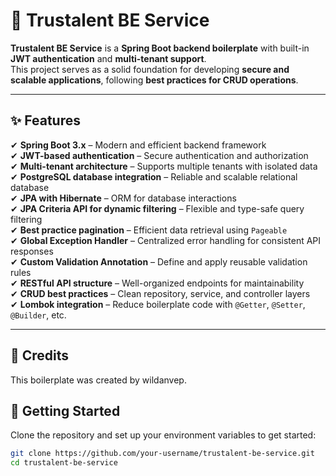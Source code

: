 # 🚀 Trustalent BE Service  

**Trustalent BE Service** is a **Spring Boot backend boilerplate** with built-in **JWT authentication** and **multi-tenant support**.  
This project serves as a solid foundation for developing **secure and scalable applications**, following **best practices for CRUD operations**.  

---

## ✨ Features  

✔ **Spring Boot 3.x** – Modern and efficient backend framework  
✔ **JWT-based authentication** – Secure authentication and authorization  
✔ **Multi-tenant architecture** – Supports multiple tenants with isolated data  
✔ **PostgreSQL database integration** – Reliable and scalable relational database  
✔ **JPA with Hibernate** – ORM for database interactions  
✔ **JPA Criteria API for dynamic filtering** – Flexible and type-safe query filtering  
✔ **Best practice pagination** – Efficient data retrieval using `Pageable`  
✔ **Global Exception Handler** – Centralized error handling for consistent API responses  
✔ **Custom Validation Annotation** – Define and apply reusable validation rules  
✔ **RESTful API structure** – Well-organized endpoints for maintainability  
✔ **CRUD best practices** – Clean repository, service, and controller layers  
✔ **Lombok integration** – Reduce boilerplate code with `@Getter`, `@Setter`, `@Builder`, etc.  

---

## 🔗 Credits
This boilerplate was created by wildanvep.

## 🚀 Getting Started  

Clone the repository and set up your environment variables to get started:  

```sh
git clone https://github.com/your-username/trustalent-be-service.git
cd trustalent-be-service



